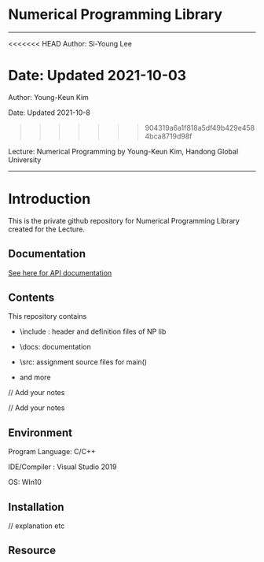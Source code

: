 # Numerical Programming Library

---

<<<<<<< HEAD
Author:  Si-Young Lee

Date:  Updated 2021-10-03
=======
Author:  Young-Keun Kim

Date:  Updated 2021-10-8
>>>>>>> 904319a6a1f818a5df49b429e4584bca8719d98f

Lecture: Numerical Programming by Young-Keun Kim, Handong Global University 



---

# Introduction

This is the private github repository for Numerical Programming Library created for the Lecture.



## Documentation

[See here for API documentation ](./docs/NP_API_Documentation.md)



## Contents

This repository contains

* \include : header and definition files of NP lib

* \docs: documentation 

* \src: assignment source files for main()

* and more

  

// Add your notes 

// Add your notes 



## Environment

Program Language: C/C++

IDE/Compiler : Visual Studio 2019

OS: WIn10



## Installation

// explanation etc



## Resource

